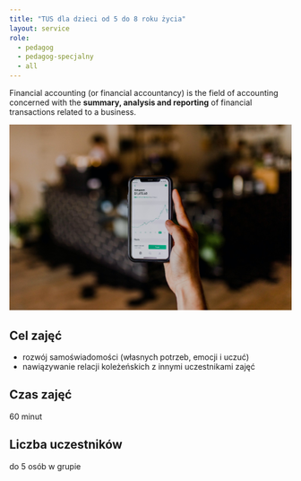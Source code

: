 ```yaml
---
title: "TUS dla dzieci od 5 do 8 roku życia"
layout: service
role:
  - pedagog
  - pedagog-specjalny
  - all
---
```


Financial accounting (or financial accountancy) is the field of accounting concerned with the **summary, analysis and reporting** of financial transactions related to a business.

![Accounting Services](/images/austin-distel-nGc5RT2HmF0-unsplash.jpg)

## Cel zajęć

* rozwój samoświadomości (własnych potrzeb, emocji i uczuć)
* nawiązywanie relacji koleżeńskich z innymi uczestnikami zajęć

## Czas zajęć

60 minut

## Liczba uczestników

do 5 osób w grupie
